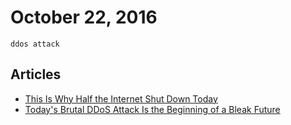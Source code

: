 # October 22, 2016

`ddos attack`

## Articles

- [This Is Why Half the Internet Shut Down Today](http://gizmodo.com/this-is-probably-why-half-the-internet-shut-down-today-1788062835?rev=1477065722752)
- [Today's Brutal DDoS Attack Is the Beginning of a Bleak Future](http://gizmodo.com/todays-brutal-ddos-attack-is-the-beginning-of-a-bleak-f-1788071976)
